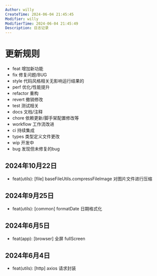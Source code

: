 ```yaml
---
Author: willy
CreateTime: 2024-06-04 21:45:45
Modifier: willy
ModifierTime: 2024-06-04 21:45:49
Description: 日志记录
---
```


# 更新规则

  - feat 增加新功能
  - fix 修复问题/BUG
  - style 代码风格相关无影响运行结果的
  - perf 优化/性能提升
  - refactor 重构
  - revert 撤销修改
  - test 测试相关
  - docs 文档/注释
  - chore 依赖更新/脚手架配置修改等
  - workflow 工作流改进
  - ci 持续集成
  - types 类型定义文件更改
  - wip 开发中
  - bug 发现但未修复的bug

## 2024年10月22日
  - feat(utils): [file] baseFileUtils.compressFileImage 对图片文件进行压缩

## 2024年9月25日
  - feat(utils): [common] formatDate 日期格式化

## 2024年6月5日
  - feat(app): [browser] 全屏 fullScreen
## 2024年6月4日
  - feat(utils): [http] axios 请求封装

